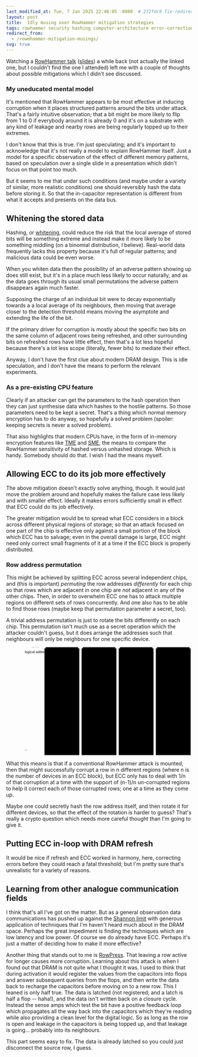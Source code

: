 ```yaml
---
last_modified_at: Tue, 7 Jan 2025 22:48:05 -0800  # 272fdc9 fix-redirect-from-usage
layout: post
title:  Idly musing over RowHammer mitigation strategies
tags: rowhammer security hashing computer-architecture error-correction
redirect_from:
  - /rowmhammer-mitigation-musings/
svg: true
---
```

Watching a [RowHammer talk][] ([slides][RowHammer slides]) a while back (not
actually the linked one, but I couldn't find the one I attended) left me with a
couple of thoughts about possible mitigations which I didn't see discussed.

### My uneducated mental model

It's mentioned that RowHammer appears to be most effective at inducing
corruption when it places structured patterns around the bits under attack.
That's a fairly intuitive observation; that a bit might be more likely to flip
from 1 to 0 if everybody around it is already 0 and it's on a substrate with
any kind of leakage and nearby rows are being regularly topped up to their
extremes.

I don't know that this is true.  I'm just speculating; and it's important to
acknowledge that it's not really a model to explain RowHammer itself.  Just a
model for a specific observation of the effect of different memory patterns,
based on speculation over a single slide in a presentation which didn't focus
on that point too much.

But it seems to me that under such conditions (and maybe under a variety of
similar, more realistic conditions) one should reversibly hash the data before
storing it.  So that the in-capacitor representation is different from what it
accepts and presents on the data bus.

## Whitening the stored data

Hashing, or [whitening][], could reduce the risk that the local average of
stored bits will be something extreme and instead make it more likely to be
something middling (on a binomial distribution, I believe).  Real-world data
frequently lacks this property because it's full of regular patterns; and
malicious data could be even worse.

When you whiten data then the possibility of an adverse pattern showing up does still exist, but it's in a place much less likely to occur naturally, and as the data goes through its usual small permutations the adverse pattern disappears again much faster.

Supposing the charge of an individual bit were to decay exponentially towards a
a local average of its neighbours, then moving that average closer to the
detection threshold means moving the asymptote and extending the life of the
bit.

If the primary driver for corruption is mostly about the specific two bits on
the same column of adjacent rows being refreshed, and other surrounding bits on
refreshed rows have little effect, then that's a lot less hopeful because
there's a lot less scope (literally, fewer bits) to mediate their effect.

Anyway, I don't have the first clue about modern DRAM design.  This is idle
speculation, and I don't have the means to perform the relevant experiments.

### As a pre-existing CPU feature

Clearly if an attacker can get the parameters to the hash operation then they
can just synthesise data which hashes to the hostile patterns.  So those
parameters need to be kept a secret.  That's a thing which normal memory
encryption has to do anyway, so hopefully a solved problem (spoiler: keeping
secrets is never a solved problem).

That also highlights that modern CPUs have, in the form of in-memory encryption features like [TME][] and [SME][], the means to compare the RowHammer
sensitivity of hashed versus unhashed storage.  Which is handy.  Somebody should do that.  I wish I had the means myself.

## Allowing ECC to do its job more effectively

The above mitigation doesn't exactly solve anything, though.  It would just
move the problem around and hopefully makes the failure case less likely and
with smaller effect.  Ideally it makes errors sufficiently small in effect that ECC could do
its job effectively.

The greater mitigation would be to spread what ECC considers in a block across
different physical regions of storage; so that an attack focused on one part of
the chip is effective only against a small portion of the block which ECC has
to salvage; even in the overall damage is large, ECC might need only correct small fragments of it at a time if the ECC block is properly distributed.

### Row address permutation

This might be achieved by splitting ECC across several independent chips, and
(this is important) _permuting_ the row addresses _differently_ for each chip
so that rows which are adjacent in one chip are _not_ adjacent in any of the
other chips.  Then, in order to overwhelm ECC one has to attack multiple
regions on different sets of rows concurrently.  And one also has to be able to
find those rows (maybe keep that permutation parameter a secret, too).

A trivial address permutation is just to rotate the bits differently on each
chip.  This permutation isn't much use as a secret operation which the attacker
couldn't guess, but it does arrange the addresses such that neighbours will
only be neighbours for one specific device.

<svg width="100%" viewbox="0 0 800 465">
  <defs>
    {% for n in (0..15) -%}
    <g id="row{{n}}"><rect x="0" y="0" width="140" height="30" /><text x="70" y="15">row {{n}}</text></g>
    {% endfor -%}
  </defs>
  <text x="80" y="25">logical address</text><text x="80" y="445">&hellip;</text>
  <rect x="165" y="5" width="150" height="460" /><text x="240" y="25">chip 0</text><text x="240" y="445">&hellip;</text>
  <rect x="325" y="5" width="150" height="460" /><text x="400" y="25">chip 1</text><text x="400" y="445">&hellip;</text>
  <rect x="485" y="5" width="150" height="460" /><text x="560" y="25">chip 2</text><text x="560" y="445">&hellip;</text>
  <rect x="645" y="5" width="150" height="460" /><text x="720" y="25">chip 3</text><text x="720" y="445">&hellip;</text>
  {% for n in (0..15) -%}
    <g class="blockgroup{{n}}">
    {% if n < 10 %}<text x="80" y="{{n | times: 40 | plus: 60}}">row {{n}}</text>{%endif%}
    {% assign m = n | times: 4369 | divided_by: 1 | modulo: 16 %}
    {% if m < 10 %}<use href="#row{{n}}" x="170" y="{{m | times: 40 | plus: 40 }}" />{%endif%}
    {% assign m = n | times: 4369 | divided_by: 2 | modulo: 16 %}
    {% if m < 10 %}<use href="#row{{n}}" x="330" y="{{m | times: 40 | plus: 40 }}" />{%endif%}
    {% assign m = n | times: 4369 | divided_by: 4 | modulo: 16 %}
    {% if m < 10 %}<use href="#row{{n}}" x="490" y="{{m | times: 40 | plus: 40 }}" />{%endif%}
    {% assign m = n | times: 4369 | divided_by: 8 | modulo: 16 %}
    {% if m < 10 %}<use href="#row{{n}}" x="650" y="{{m | times: 40 | plus: 40 }}" />{%endif%}
    </g>
  {% endfor -%}
</svg>

What this means is that if a conventional RowHammer attack is mounted, then
that might successfully corrupt a row in n different regions (where n is the
number of devices in an ECC block), but ECC only has to deal with 1/n of that
corruption at a time with the support of (n-1)/n un-corrupted regions to help
it correct each of those corrupted rows; one at a time as they come up.

Maybe one could secretly hash the row address itself, and then rotate it for
different devices, so that the effect of the rotation is harder to guess?
That's really a crypto question which needs more careful thought than I'm
going to give it.

## Putting ECC in-loop with DRAM refresh

It would be nice if refresh and ECC worked in harmony, here, correcting errors
before they could reach a fatal threshold; but I'm pretty sure that's
unrealistic for a variety of reasons.

## Learning from other analogue communication fields

I think that's all I've got on the matter.  But as a general observation data
communications has pushed up against the [Shannon limit][] with generous
application of techniques that I'm haven't heard much about in the DRAM space.
Perhaps the great impediment is finding the techniques which are low latency
and low power.  Of course we do already have ECC.  Perhaps it's just a matter
of deciding how to make it more effective?

Another thing that stands out to me is [RowPress][].  That leaving a row active
for longer causes more corruption.  Learning about this attack is when I found
out that DRAM is not quite what I thought it was.  I used to think that
during activation it would register the values from the capacitors into flops
and answer subsequent queries from the flops, and then write the data back to
recharge the capacitors before moving on to a new row.  This I leaned is only half true.  The data is latched (not registered; and a latch is half a flop -- haha!), and the data isn't written back on a closure cycle.  Instead the sense amps which test the bit have a positive feedback loop which propagates all the way back into the capacitors which they're reading while also providing a clean level for the digital logic.  So as long as the row is open and leakage in the capacitors is being topped up, and that leakage is going... probably into its neighbours.

This part seems easy to fix.  The data is already latched so you could just disconnect the source row, I guess.

[RowHammer talk]: <https://youtu.be/wGcVrKaOvFo>
[RowHammer slides]: <https://safari.ethz.ch/architecture_seminar/fall2023/lib/exe/fetch.php?media=onur-comparchseminar-fall2023-lecture3-rowhammerstory-afterlecture.pdf>
[whitening]: <https://en.wikipedia.org/wiki/Whitening_transformation>
[TME]: <Https://en.wikichip.org/wiki/x86/tme>
[SME]: <Https://en.wikichip.org/wiki/x86/sme>
[Shannon limit]: <https://en.wikipedia.org/wiki/Noisy-channel_coding_theorem>
[RowPress]: <https://arxiv.org/abs/2306.17061>
